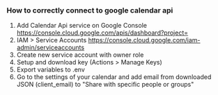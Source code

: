 ### How to correctly connect to google calendar api

1. Add Calendar Api service on Google Console https://console.cloud.google.com/apis/dashboard?project=
2. IAM > Service Accounts https://console.cloud.google.com/iam-admin/serviceaccounts
3. Create new service account with owner role
4. Setup and download key (Actions > Manage Keys)
5. Export variables to .env
6. Go to the settings of your calendar and add email from downloaded JSON (client_email) to "Share with specific people or groups"

